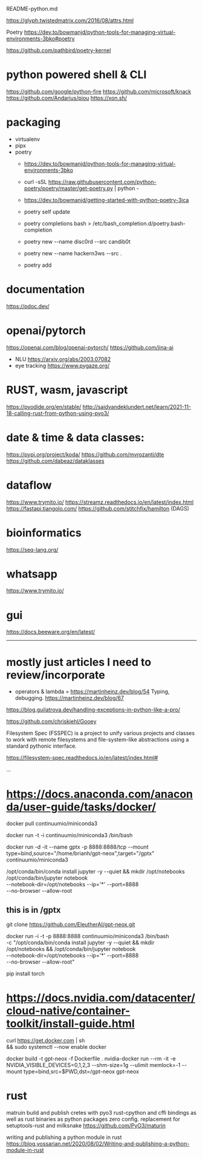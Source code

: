 README-python.md

https://glyph.twistedmatrix.com/2016/08/attrs.html

Poetry
https://dev.to/bowmanjd/python-tools-for-managing-virtual-environments-3bko#poetry

https://github.com/pathbird/poetry-kernel


# python powered shell & CLI
https://github.com/google/python-fire
https://github.com/microsoft/knack
https://github.com/Andarius/piou
https://xon.sh/


# packaging
* virtualenv
* pipx
* poetry
  - https://dev.to/bowmanjd/python-tools-for-managing-virtual-environments-3bko
  - curl -sSL https://raw.githubusercontent.com/python-poetry/poetry/master/get-poetry.py | python -
  - https://dev.to/bowmanjd/getting-started-with-python-poetry-3ica
 
 
  - poetry self update
  - poetry completions bash > /etc/bash_completion.d/poetry.bash-completion
  - poetry new --name disc0rd --src candib0t
  - poetry new --name hackern3ws --src .
  - poetry add 



# documentation
https://pdoc.dev/

# openai/pytorch
https://openai.com/blog/openai-pytorch/
https://github.com/jina-ai
  * NLU
    https://arxiv.org/abs/2003.07082
  * eye tracking
    https://www.pygaze.org/

# RUST, wasm, javascript
https://pyodide.org/en/stable/
http://saidvandeklundert.net/learn/2021-11-18-calling-rust-from-python-using-pyo3/

# date & time & data classes:
https://pypi.org/project/koda/
https://github.com/mvrozanti/dte
https://github.com/dabeaz/dataklasses

# dataflow
https://www.trymito.io/
https://streamz.readthedocs.io/en/latest/index.html
https://fastapi.tiangolo.com/
https://github.com/stitchfix/hamilton (DAGS)

# bioinformatics
https://seq-lang.org/

# whatsapp
https://www.trymito.io/

# gui
https://docs.beeware.org/en/latest/

-----

# mostly just articles I need to review/incorporate
* operators & lambda
  = https://martinheinz.dev/blog/54
  Typing, debugging.
  https://martinheinz.dev/blog/67

https://blog.guilatrova.dev/handling-exceptions-in-python-like-a-pro/

https://github.com/chriskiehl/Gooey


Filesystem Spec (FSSPEC) is a project to unify various projects and classes to work with remote filesystems and file-system-like abstractions using a standard pythonic interface.

https://filesystem-spec.readthedocs.io/en/latest/index.html#


...

# https://docs.anaconda.com/anaconda/user-guide/tasks/docker/
docker pull continuumio/miniconda3

docker run -t -i continuumio/miniconda3 /bin/bash

docker run -d -it --name gptx -p 8888:8888/tcp --mount type=bind,source="/home/brianh/gpt-neox",target="/gptx" continuumio/miniconda3

/opt/conda/bin/conda install jupyter -y --quiet && 
mkdir /opt/notebooks
/opt/conda/bin/jupyter notebook \
--notebook-dir=/opt/notebooks --ip='*' --port=8888 \
--no-browser --allow-root

## this is in /gptx
git clone https://github.com/EleutherAI/gpt-neox.git


docker run -i -t -p 8888:8888 continuumio/miniconda3 /bin/bash \
-c "/opt/conda/bin/conda install jupyter -y --quiet && mkdir \
/opt/notebooks && /opt/conda/bin/jupyter notebook \
--notebook-dir=/opt/notebooks --ip='*' --port=8888 \
--no-browser --allow-root"

pip install torch

####
# https://docs.nvidia.com/datacenter/cloud-native/container-toolkit/install-guide.html
curl https://get.docker.com | sh \
  && sudo systemctl --now enable docker

docker build -t gpt-neox -f Dockerfile .
nvidia-docker run --rm -it -e NVIDIA_VISIBLE_DEVICES=0,1,2,3 --shm-size=1g --ulimit memlock=-1 --mount type=bind,src=$PWD,dst=/gpt-neox gpt-neox



# rust
matruin build and publish cretes with pyo3 rust-cpython and cffi bindings as well as rust binaries as python packages
zero config. replacement for setuptools-rust and milksnake
https://github.com/PyO3/maturin

writing and publishing a python module in rust
https://blog.yossarian.net/2020/08/02/Writing-and-publishing-a-python-module-in-rust
